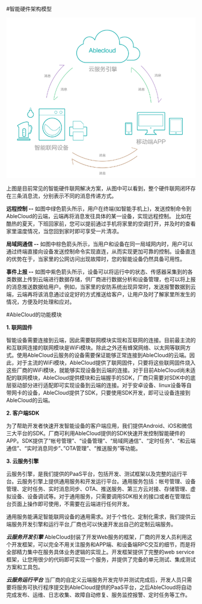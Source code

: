 #智能硬件架构模型

![arch](../pic/features/architecture.png) 


上图是目前常见的智能硬件联网解决方案，从图中可以看到，整个硬件联网闭环存在三条消息流，分别表示不同的消息传递方式。

**远程控制 --**
如图中绿色箭头所示，用户在终端(如智能手机上)，发送控制命令到AbleCloud的云端，云端再将消息发往具体的某一设备，实现远程控制。
比如在酷热的夏天，下班回家前，您可以提前通过手机将家里的空调打开，并及时的查看家里温度情况，当您回到家时即可享受一片清凉。

**局域网通信 --**
如图中棕色箭头所示，当用户和设备在同一局域网内时，用户可以通过终端直接向设备发送控制命令实现直连，从而实现更加可靠的控制。设备直连的优势在于，当家里的公网访问出现故障时，您的智能设备仍然具备可用性。

**事件上报 --**
如图中紫色箭头所示，设备可以将运行中的状态、传感器采集到的各类数据上传到云端进行数据存储，供厂商进行数据分析和设备管理，也可以将上报的消息推送数据给用户。例如，当家里的安防系统出现异常时，发送报警数据到云端，云端再将该消息通过设定好的方式推送给客户，让用户及时了解家里所发生的情况，方便及时处理和应对。

#AbleCloud的功能模块

**1. 联网固件**

智能设备需要连接到云端，因此需要联网模块实现和互联网的连接。目前最主流的和互联网连接的联网模块是WiFi模块。除此之外还有蜂窝网络、以太网等联网方式。使用AbleCloud云服务的设备需要保证能够正常连接到AbleCloud的云端。因此，对于主流的WiFi模块，AbleCloud提供了联网固件，只要将这些联网固件烧入这些厂商的WiFi模块，就能够实现设备到云端的连接。对于目前AbleCloud尚未适配的联网模块，AbleCloud提供模块和云端握手的SDK，厂商只需要对SDK中的底层驱动部分进行适配即可实现设备到云端的连接。对于安卓设备、linux设备等自带网卡的设备，AbleCloud提供了SDK，只要使用SDK开发，即可让设备连接到AbleCloud的云端。

**2. 客户端SDK**

为了帮助开发者快速开发智能设备的客户端应用，我们提供Android、iOS和微信三大平台的SDK。厂商可利用AbleCloud提供的SDK快速开发控制智能硬件的APP。SDK提供了”帐号管理”、“设备管理”、“局域网通信”、“定时任务”、“和云端通信”、“实时消息同步”、”OTA管理”、“推送服务”等功能。 

**3. 云服务引擎**

云服务引擎，是我们提供的PaaS平台，包括开发、测试框架以及完整的运行平台。云服务引擎上提供通用服务和开发运行平台。通用服务包括：帐号管理、设备管理、定时任务、实时消息同步、OTA、推送服务、第三方云对接、存储管理、虚拟设备、设备调试等。对于通用服务，只需要调用SDK相关的接口或者在管理后台页面上操作即可使用，不需要在云端进行任何开发。

通用服务能满足智能联网设备的通用需求。对于个性化、定制化需求，我们提供云端服务开发引擎和运行平台,厂商也可以快速开发出自己的定制云端服务。

***云服务开发引擎***
AbleCloud封装了开发Web服务的框架，厂商的开发人员利用这个开发框架，可以完全不用关注服务和APP端、和设备端RPC交互的细节，而是将全部精力集中在服务具体业务逻辑的实现上。开发框架提供了完整的web service框架，让您用很少的代码即可实现一个服务，并提供了完备的单元测试、集成测试方案和工具包。

***云服务运行平台***
当厂商的自定义云端服务开发完毕并测试完成后，开发人员只需要将服务可执行程序提交到AbleCloud提供的PaaS平台，之后AbleCloud将自动完成发布、运维、日志收集、故障自动修复、服务监控报警、定时任务等工作。


